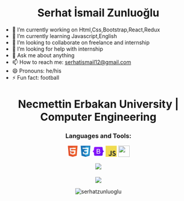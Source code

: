 <h1 align="center"> <b> Serhat İsmail Zunluoğlu </b> </h1>

- 🔭 I’m currently working on Html,Css,Bootstrap,React,Redux
- 🌱 I’m currently learning Javascript,English
- 👯 I’m looking to collaborate on freelance and internship
- 🤔 I’m looking for help with internship
- 💬 Ask me about anything
- 📫 How to reach me: serhatismail12@gmail.com
- 😄 Pronouns: he/his
- ⚡ Fun fact: football


   
<h1 align="center"> <b> Necmettin Erbakan University | Computer Engineering </b> </h1>

<h3 align="center">Languages and Tools:</h3>
<p align="center">
 
<img src="https://raw.githubusercontent.com/devicons/devicon/master/icons/html5/html5-original.svg" alt="html5" width="30" height="30"/>
<img src="https://raw.githubusercontent.com/devicons/devicon/master/icons/css3/css3-original.svg" alt="css3" width="30" height="30"/>
<img src="https://raw.githubusercontent.com/devicons/devicon/master/icons/bootstrap/bootstrap-original.svg" alt="bootstrap" width="30" height="30"/>   
<img src="https://raw.githubusercontent.com/devicons/devicon/master/icons/javascript/javascript-original.svg" alt="javascript" width="30" height="30"/>
<img src="https://yt3.ggpht.com/_q52i8bUAEvcb7JR4e-eNTv23y2A_wg5sCz0NC0GrGtcw1CRMWJSOPVHUDh_bngD0q4gMvVeoA=s900-c-k-c0x00ffffff-no-rj" width="30" height="30">
</p>

<p align="center">
<img src="https://media.giphy.com/media/SWoSkN6DxTszqIKEqv/giphy.gif" width="400" />
</p>

<div align="center">
<img src="https://komarev.com/ghpvc/?username=serhat-zunluoglu&&style=flat-square" align="center" />
</div>  



<p align="center" ><img src="https://github-readme-stats.vercel.app/api/top-langs?username=serhatzunluoglu&show_icons=true&theme=radical&locale=en&layout=compact" alt="serhatzunluoglu"/></p>
